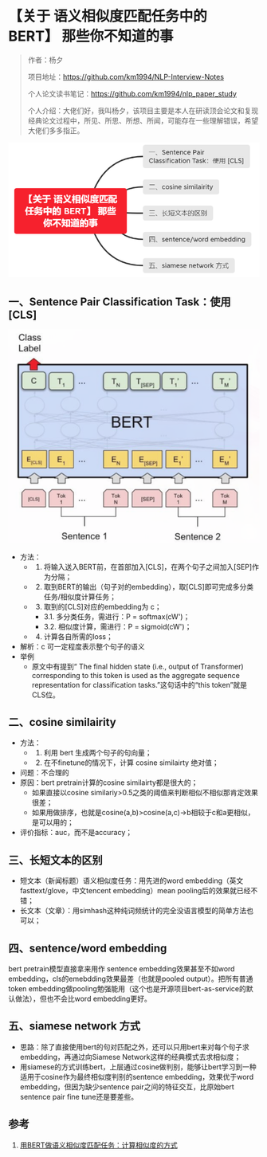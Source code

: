 # 【关于 语义相似度匹配任务中的 BERT】 那些你不知道的事

> 作者：杨夕
> 
> 项目地址：https://github.com/km1994/NLP-Interview-Notes
> 
> 个人论文读书笔记：https://github.com/km1994/nlp_paper_study
> 
> 个人介绍：大佬们好，我叫杨夕，该项目主要是本人在研读顶会论文和复现经典论文过程中，所见、所思、所想、所闻，可能存在一些理解错误，希望大佬们多多指正。

![](img/微信截图_20210206165041.png)

## 一、Sentence Pair Classification Task：使用 [CLS] 

![](img/QQ截图20201014080612.png)

- 方法：
  - 1. 将输入送入BERT前，在首部加入[CLS]，在两个句子之间加入[SEP]作为分隔；
  - 2. 取到BERT的输出（句子对的embedding），取[CLS]即可完成多分类任务/相似度计算任务；
  - 3. 取到的[CLS]对应的embedding为 c；
    - 3.1. 多分类任务，需进行：P = softmax(cW')；
    - 3.2. 相似度计算，需进行：P = sigmoid(cW')；
  - 4. 计算各自所需的loss；
- 解析：c 可一定程度表示整个句子的语义
- 举例
  - 原文中有提到“ The final hidden state (i.e., output of Transformer) corresponding to this token is used as the aggregate sequence representation for classification tasks.”这句话中的“this token”就是CLS位。
 
## 二、cosine similairity

- 方法：
  - 1. 利用 bert 生成两个句子的句向量；
  - 2. 在不finetune的情况下，计算 cosine similairty 绝对值；
- 问题：不合理的
- 原因：bert pretrain计算的cosine similairty都是很大的；
  - 如果直接以cosine similariy>0.5之类的阈值来判断相似不相似那肯定效果很差；
  - 如果用做排序，也就是cosine(a,b)>cosine(a,c)->b相较于c和a更相似，是可以用的；
- 评价指标：auc，而不是accuracy；

## 三、长短文本的区别

- 短文本（新闻标题）语义相似度任务：用先进的word embedding（英文fasttext/glove，中文tencent embedding）mean pooling后的效果就已经不错；
- 长文本（文章）：用simhash这种纯词频统计的完全没语言模型的简单方法也可以；

## 四、sentence/word embedding

bert pretrain模型直接拿来用作 sentence embedding效果甚至不如word embedding，cls的emebdding效果最差（也就是pooled output）。把所有普通token embedding做pooling勉强能用（这个也是开源项目bert-as-service的默认做法），但也不会比word embedding更好。

## 五、siamese network 方式

- 思路：除了直接使用bert的句对匹配之外，还可以只用bert来对每个句子求embedding，再通过向Siamese Network这样的经典模式去求相似度；
- 用siamese的方式训练bert，上层通过cosine做判别，能够让bert学习到一种适用于cosine作为最终相似度判别的sentence embedding，效果优于word embedding，但因为缺少sentence pair之间的特征交互，比原始bert sentence pair fine tune还是要差些。

## 参考

1. [用BERT做语义相似度匹配任务：计算相似度的方式](https://www.cnblogs.com/shona/p/12021304.html)